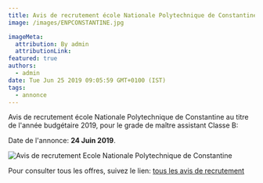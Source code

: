 ```yaml
---
title: Avis de recrutement école Nationale Polytechnique de Constantine
image: /images/ENPCONSTANTINE.jpg

imageMeta:
  attribution: By admin
  attributionLink:
featured: true
authors:
  - admin
date: Tue Jun 25 2019 09:05:59 GMT+0100 (IST)
tags:
  - annonce
---
```


Avis de recrutement école Nationale Polytechnique de Constantine au titre de l'année budgétaire 2019, pour le grade de maître assistant Classe B:

Date de l'annonce: **24 Juin 2019**.

![Avis de recrutement Ecole Nationale Polytechnique de Constantine](/images/avis_de_recrutement_ecole_polytechnique_constantine.jpg)


Pour consulter tous les offres, suivez le lien: [tous les avis de recrutement](/tous_les_avis_de_recrutement_annee_budgetaire_2019/)